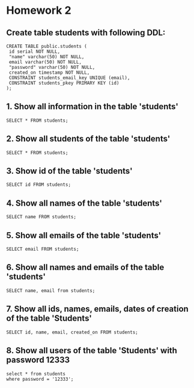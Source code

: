 # Homework 2
## Create table students with following DDL:
```
CREATE TABLE public.students (
 id serial NOT NULL,
 "name" varchar(50) NOT NULL,
 email varchar(50) NOT NULL,
 "password" varchar(50) NOT NULL,
 created_on timestamp NOT NULL,
 CONSTRAINT students_email_key UNIQUE (email),
 CONSTRAINT students_pkey PRIMARY KEY (id)
);
  ```
## 1. Show all information in the table 'students'
```
SELECT * FROM students;
```
## 2. Show all students of the table 'students'
```
SELECT * FROM students;
```
## 3. Show id of the table 'students'
```
SELECT id FROM students;
```
## 4. Show all names of the table 'students'
```
SELECT name FROM students;
```
## 5. Show all emails of the table 'students'
```
SELECT email FROM students;
```
## 6. Show all names and emails of the table 'students'
```
SELECT name, email from students;
```
## 7. Show all ids, names, emails, dates of creation of the table 'Students'
```
SELECT id, name, email, created_on FROM students;
```
## 8. Show all users of the table 'Students' with password 12333
```
select * from students
where password = '12333';
```
